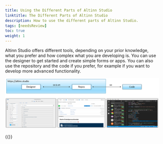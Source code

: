 ```yaml
---
title: Using the Different Parts of Altinn Studio
linktitle: The Different Parts of Altinn Studio
description: How to use the different parts of Altinn Studio.
tags: [needsReview]
toc: true
weight: 1
---
```

Altinn Studio offers different tools, depending on your prior knowledge, what you prefer and how complex what you are developing is.
You can use the designer to get started and create simple forms or apps. You can also use the repository and the code if you prefer, for example if you want to develop more advanced functionality.

![Altinn Studio tools](3-tools.png "The three tools in Altinn Studio: designverktøyet, repositoriet og koden.")

{{<children />}}
